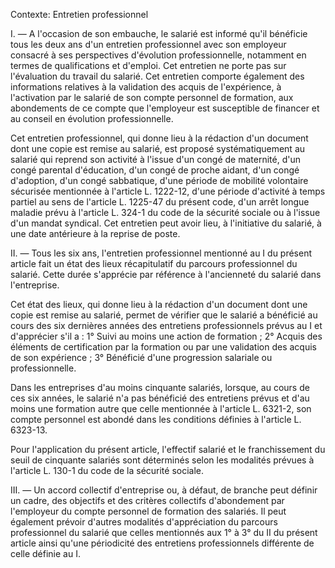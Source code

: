 Contexte: Entretien professionnel

I. ― A l'occasion de son embauche, le salarié est informé qu'il bénéficie tous les deux ans d'un entretien professionnel avec son employeur consacré à ses perspectives d'évolution professionnelle, notamment en termes de qualifications et d'emploi. Cet entretien ne porte pas sur l'évaluation du travail du salarié. Cet entretien comporte également des informations relatives à la validation des acquis de l'expérience, à l'activation par le salarié de son compte personnel de formation, aux abondements de ce compte que l'employeur est susceptible de financer et au conseil en évolution professionnelle.

Cet entretien professionnel, qui donne lieu à la rédaction d'un document dont une copie est remise au salarié, est proposé systématiquement au salarié qui reprend son activité à l'issue d'un congé de maternité, d'un congé parental d'éducation, d'un congé de proche aidant, d'un congé d'adoption, d'un congé sabbatique, d'une période de mobilité volontaire sécurisée mentionnée à l'article L. 1222-12, d'une période d'activité à temps partiel au sens de l'article L. 1225-47 du présent code, d'un arrêt longue maladie prévu à l'article L. 324-1 du code de la sécurité sociale ou à l'issue d'un mandat syndical. Cet entretien peut avoir lieu, à l'initiative du salarié, à une date antérieure à la reprise de poste.

II. ― Tous les six ans, l'entretien professionnel mentionné au I du présent article fait un état des lieux récapitulatif du parcours professionnel du salarié. Cette durée s'apprécie par référence à l'ancienneté du salarié dans l'entreprise.

Cet état des lieux, qui donne lieu à la rédaction d'un document dont une copie est remise au salarié, permet de vérifier que le salarié a bénéficié au cours des six dernières années des entretiens professionnels prévus au I et d'apprécier s'il a : 1° Suivi au moins une action de formation ; 2° Acquis des éléments de certification par la formation ou par une validation des acquis de son expérience ; 3° Bénéficié d'une progression salariale ou professionnelle.

Dans les entreprises d'au moins cinquante salariés, lorsque, au cours de ces six années, le salarié n'a pas bénéficié des entretiens prévus et d'au moins une formation autre que celle mentionnée à l'article L. 6321-2, son compte personnel est abondé dans les conditions définies à l'article L. 6323-13.

Pour l'application du présent article, l'effectif salarié et le franchissement du seuil de cinquante salariés sont déterminés selon les modalités prévues à l'article L. 130-1 du code de la sécurité sociale.

III. ― Un accord collectif d'entreprise ou, à défaut, de branche peut définir un cadre, des objectifs et des critères collectifs d'abondement par l'employeur du compte personnel de formation des salariés. Il peut également prévoir d'autres modalités d'appréciation du parcours professionnel du salarié que celles mentionnés aux 1° à 3° du II du présent article ainsi qu'une périodicité des entretiens professionnels différente de celle définie au I.